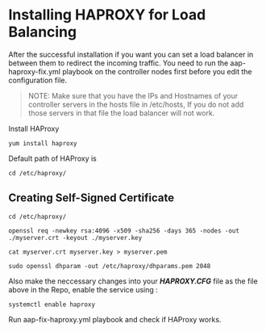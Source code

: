 # Installing HAPROXY for Load Balancing

After the successful installation if you want you can set a load balancer in between them to redirect the incoming traffic.
You need to run the aap-haproxy-fix.yml playbook on the controller nodes first before you edit the configuration file.

> NOTE: Make sure that you have the IPs and Hostnames of your controller servers in the hosts file in /etc/hosts, If you do not add those servers in that file the load balancer will not work.

Install HAProxy
```
yum install haproxy
```

Default path of HAProxy is
```
cd /etc/haproxy/
```

## Creating Self-Signed Certificate
```
cd /etc/haproxy/
```
```
openssl req -newkey rsa:4096 -x509 -sha256 -days 365 -nodes -out ./myserver.crt -keyout ./myserver.key
```
```
cat myserver.crt myserver.key > myserver.pem
```
```
sudo openssl dhparam -out /etc/haproxy/dhparams.pem 2048
```

Also make the neccessary changes into your ***HAPROXY.CFG*** file as the file above in the Repo, enable the service using :
```
systemctl enable haproxy
```

Run aap-fix-haproxy.yml playbook and check if HAProxy works.
